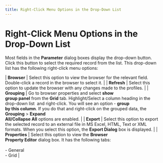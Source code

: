 ```yaml
---
title: Right-Click Menu Options in the Drop-Down List
---
```


# Right-Click Menu Options in the Drop-Down List 


Most fields in the **Parameter** dialog  boxes display the drop-down button. Click this button to select the required  record from the list. This drop-down list has the following right-click  menu options:


| **Browser** | Select this option to view the browser for the relevant field. Double-click  a record in the browser to select it. |
| **Refresh** | Select this option to update the browser with any changes made to the  profiles. |
| **Grouping** | Go to browser properties and select **show <br/> group panel** from the **Grid**  tab. Highlight/Select a column heading in the drop-down list  and  right-click. You will see an option - **group <br/> by this column**. If you do that and right-click on the grouped data,  the **Grouping** > **Expand <br/> All/Collapse All** options are enabled. |
| **Export** | Select this option to export the selected record to an external file  in MS Excel, HTML, Text or XML formats. When you select this option, the  **Export Dialog** box is displayed. |
| **Properties** | Select this option to view the **Browser <br/> Property Editor** dialog box. It has the following tabs:<br/><br/>- General<br/>- Grid |


